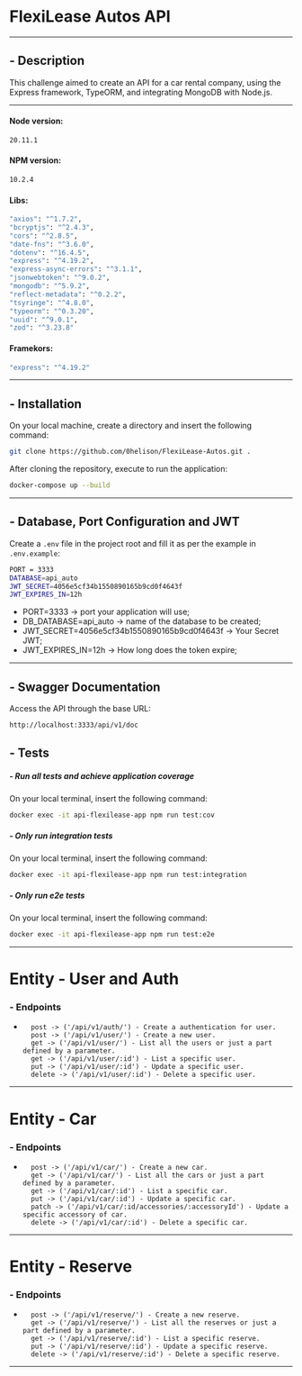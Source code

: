 # FlexiLease Autos API

---

## - Description

This challenge aimed to create an API for a car rental company, using the Express framework, TypeORM, and integrating MongoDB with Node.js.

---

#### Node version:
```bash
20.11.1
```

#### NPM version:
```bash
10.2.4
```

#### Libs:
```bash
"axios": "^1.7.2",
"bcryptjs": "^2.4.3",
"cors": "^2.8.5",
"date-fns": "^3.6.0",
"dotenv": "^16.4.5",
"express": "^4.19.2",
"express-async-errors": "^3.1.1",
"jsonwebtoken": "^9.0.2",
"mongodb": "^5.9.2",
"reflect-metadata": "^0.2.2",
"tsyringe": "^4.8.0",
"typeorm": "^0.3.20",
"uuid": "^9.0.1",
"zod": "^3.23.8"
```

#### Framekors:
```bash
"express": "^4.19.2"
```

---

## - Installation
On your local machine, create a directory and insert the following command:
```bash
git clone https://github.com/0helison/FlexiLease-Autos.git .
```
After cloning the repository, execute to run the application:
```bash
docker-compose up --build
```
---

## - Database, Port Configuration and JWT
Create a `.env` file in the project root and fill it as per the example in `.env.example`:
```bash
PORT = 3333
DATABASE=api_auto
JWT_SECRET=4056e5cf34b1550890165b9cd0f4643f
JWT_EXPIRES_IN=12h
```
- PORT=3333 → port your application will use;
- DB_DATABASE=api_auto → name of the database to be created;
- JWT_SECRET=4056e5cf34b1550890165b9cd0f4643f →  Your Secret JWT;
- JWT_EXPIRES_IN=12h → How long does the token expire;
---

## - Swagger Documentation

Access the API through the base URL:
```bash
http://localhost:3333/api/v1/doc
```

## - Tests
##### - Run all tests and achieve application coverage
On your local terminal, insert the following command:
```bash
docker exec -it api-flexilease-app npm run test:cov
```

##### - Only run integration tests
On your local terminal, insert the following command:
```bash
docker exec -it api-flexilease-app npm run test:integration
```

##### - Only run e2e tests
On your local terminal, insert the following command:
```bash
docker exec -it api-flexilease-app npm run test:e2e
```
---

# Entity - User and Auth

###  - Endpoints
-
  ```
    post -> ('/api/v1/auth/') - Create a authentication for user.
    post -> ('/api/v1/user/') - Create a new user.
    get -> ('/api/v1/user/') - List all the users or just a part defined by a parameter.
    get -> ('/api/v1/user/:id') - List a specific user.
    put -> ('/api/v1/user/:id') - Update a specific user.
    delete -> ('/api/v1/user/:id') - Delete a specific user.
  ```
---
# Entity - Car

###  - Endpoints
-
  ```
    post -> ('/api/v1/car/') - Create a new car.
    get -> ('/api/v1/car/') - List all the cars or just a part defined by a parameter.
    get -> ('/api/v1/car/:id') - List a specific car.
    put -> ('/api/v1/car/:id') - Update a specific car.
    patch -> ('/api/v1/car/:id/accessories/:accessoryId') - Update a specific accessory of car.
    delete -> ('/api/v1/car/:id') - Delete a specific car.
  ```
 ---
# Entity - Reserve

###  - Endpoints
-
  ```
    post -> ('/api/v1/reserve/') - Create a new reserve.
    get -> ('/api/v1/reserve/') - List all the reserves or just a part defined by a parameter.
    get -> ('/api/v1/reserve/:id') - List a specific reserve.
    put -> ('/api/v1/reserve/:id') - Update a specific reserve.
    delete -> ('/api/v1/reserve/:id') - Delete a specific reserve.
  ```
---


